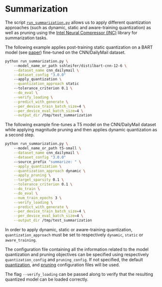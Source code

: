 <!---
Copyright 2022 The HuggingFace Team. All rights reserved.

Licensed under the Apache License, Version 2.0 (the "License");
you may not use this file except in compliance with the License.
You may obtain a copy of the License at

    http://www.apache.org/licenses/LICENSE-2.0

Unless required by applicable law or agreed to in writing, software
distributed under the License is distributed on an "AS IS" BASIS,
WITHOUT WARRANTIES OR CONDITIONS OF ANY KIND, either express or implied.
See the License for the specific language governing permissions and
limitations under the License.
-->

# Summarization

The script [`run_summarization.py`](https://github.com/huggingface/optimum-intel/blob/main/examples/neural_compressor/summarization/run_summarization.py)
allows us to apply different quantization approaches (such as dynamic, static and aware-training quantization) as well as pruning 
using the [Intel Neural Compressor (INC)](https://github.com/intel/neural-compressor) library for summarization tasks.

The following example applies post-training static quantization on a BART model (see [paper](https://arxiv.org/pdf/2010.13002.pdf)) fine-tuned on the CNN/DailyMail dataset.

```bash
python run_summarization.py \ 
    --model_name_or_path sshleifer/distilbart-cnn-12-6 \
    --dataset_name cnn_dailymail \
    --dataset_config "3.0.0"
    --apply_quantization \
    --quantization_approach static
    --tolerance_criterion 0.1 \
    --do_eval \
    --verify_loading \
    --predict_with_generate \
    --per_device_train_batch_size=4 \
    --per_device_eval_batch_size=4 \
    --output_dir /tmp/test_summarization
```

The following example fine-tunes a T5 model on the CNN/DailyMail dataset while applying magnitude pruning and then applies 
dynamic quantization as a second step.

```bash
python run_summarization.py \ 
    --model_name_or_path t5-small \
    --dataset_name cnn_dailymail \
    --dataset_config "3.0.0"
    --source_prefix "summarize: " \
    --apply_quantization \
    --quantization_approach dynamic \
    --apply_pruning \
    --target_sparsity 0.1 \
    --tolerance_criterion 0.1 \
    --do_train \
    --do_eval \
    --num_train_epochs 3 \
    --verify_loading \
    --predict_with_generate \
    --per_device_train_batch_size=4 \
    --per_device_eval_batch_size=4 \
    --output_dir /tmp/test_summarization
```

In order to apply dynamic, static or aware-training quantization, `quantization_approach` must be set to 
respectively `dynamic`, `static` or `aware_training`.

The configuration file containing all the information related to the model quantization and pruning objectives can be 
specified using respectively `quantization_config` and `pruning_config`. If not specified, the default
[quantization](https://github.com/huggingface/optimum-intel/blob/main/examples/neural_compressor/config/quantization.yml),
and [pruning](https://github.com/huggingface/optimum-intel/blob/main/examples/neural_compressor/config/prune.yml) 
configuration files will be used.

The flag `--verify_loading` can be passed along to verify that the resulting quantized model can be loaded correctly.
